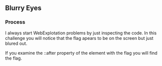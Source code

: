 ## Blurry Eyes

### Process

I always start WebExplotation problems by just inspecting the code. In this
challenge you will notice that the flag apears to be on the screen but just blured out.

If you examine the ::after property of the element with the flag you will find the flag.